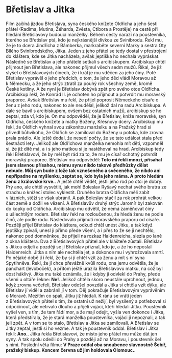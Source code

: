 # Břetislav a Jitka

Film začíná jízdou Břetislava, syna českého knížete Oldřicha a jeho šesti přátel (Radima, Mutina, Žéharda, Zvěsta, Ctibora a Prostěje) na cestě při hledání Břetislavovy budoucí manželky. Během cesty narazí na poustevníka, kterého se Břetislav ptá, kdo je nejkrásnější dívkou ze Svinibrodu. Řekl mu, že je to dcera Jindřicha z Bámberka, markraběte severní Marky a sestra Oty Bílého Svinibrodského, Jitka. Jeden z jeho přátel se tedy dostal v přestrojení do kláštera, kde se Jitka nacházela, avšak jeptiška ho nechala vypráskat. Následně se Břetislav a jeho přátelé setkali s arcibiskupem. Arcibiskup chtěl přijmout jen Břetislava, ale nakonec přijmul všech sedm mužů. Říkal, že již slyšel o Břetislavových činech, že i král je mu vděčen za jeho činy. Poté Břetislav vyprávěl o jeho předcích, o tom, že jeho děd vládl Moravou až k Německu, a že jeho strýc ztratil za pouhý rok všechny země, kromě České kotliny. A že nyní je Břetislav dobývá zpět pro svého otce Oldřicha. Arcibiskup řekl, že Konrád II. je ochoten ho přijmout a potvrdit mu moravský praporec. Avšak Břetislav mu řekl, že přijel poprosit Německého císaře o ženu z jeho rodu, nakonec to ale neudělal, jelikož dal na radu Arcibiskupa. A dále se bavil s arcibiskupem, ovšem bez ostatních mužů, arcibiskup se ho zeptal, zda ví, kdo je. On mu odpověděl, že je Břetislav, kníže moravské, syn Oldřicha, českého knížete a matky Boženy, Křesnovy dcery. Arcibiskup mu řekl, že Oldřich vyhnal svou zákonitou manželku a na Pražský hrad si přivedl bůhvíkoho, že Oldřich se zamiloval do Boženy u potoka, kde zrovna prala prádlo. Ale ještě dodal, že nesedí počty, že se tato událost stala před šestnácti lety. Jelikož ale Oldřichova manželka nemohla mít děti, vzpomněl si, že již dítě má, a i s jeho matkou si je nastěhoval na hrad. Arcibiskup tedy řekl Břetislavovi, že by měl být rád za to, že mu je císař ochotný potvrdit moravský praporec. Břetislav mu odpověděl: **Toto mi řekli mnozí, přísahal jsem slavnou přísahou, mému synu nikdo takové předhůzky dělat nebude. Můj syn bude z lože tak vznešeného a svěceného, že nikdo ani nepřipadne na myšlenku, zeptat se, kdo byla jeho máma. A proto hledám ženu z královské krve.**. A ještě chtěl vědět, jestli jeho rod po otci je dobrý. Prý ano, ale chtěl vysvětlit, jak mohl Boleslav Ryšavý nechat svého bratra ze strachu o knížecí stolec vyklestit. Druhého bratra Oldřicha měli zabít v lázních, stěží se však ubránil. A pak Boleslav stačil za rok prohrát velkou část země a dožil ve vězení. A Břetislavův druhý strýc Jaromír byl zakován do kopky od Oldřicha. Arcibiskup mu odvětil, že nemá zaměňovat činy s ušlechtilým rodem. Břetislav řekl na rozloučenou, že hledá ženu ne podle činů, ale podle rodu. Následovalo přijmutí moravského praporu od císaře. Později přijel Břetislav do kláštera, odkud chtěl unést Jitku, a tak když jeptišky zpívali, unesl jí přímo přede všemi, a i přes to že se jí nechtělo, nakonec pod domněnkou, že přijeli na rozkaz Haidenreicha, slezla po laně z okna kláštera. Dva z Břetislavových přátel ale v klášteře zůstali. Břetislav s Jitkou odjeli a později se jí Břetislav přiznal, kdo je, a že ho neposlal Haidenreich. Jitka s ním ale nechtěla jet, a dokonce mu i vyhrožovala smrtí. Po nějaké době jí i řekl, že by si jí chtěl vzít za ženu a mít s ní syna Spytihněva. Řekl, že jí chce převážně kvůli rodu, ona jemu odvětila, že je panchart (levoboček), a přitom ještě urazila Břetislavovu matku, na což byl dost háklivý. Jitka mu také oznámila, že i kdyby jí odvlekl do Prahy, přede všemi u oltáře řekne: **Ne!**. Jelikož chtěla skoro neustále uprchnout, jednou, když zrovna večeřeli, Břetislav odešel povzdál a Jitka si chtěla vzít dýku, ale Břetislav jí viděl a zabránil jí v tom. Děj pokračuje Břetislavovým vyprávěním o Moravě. Mezitím co spali, Jitku již hledali. K ránu se vrátí jeden z Břetislavových přátel s tím, že ostatní už nežijí, byl vysílený a potřeboval si odpočinout, ale netrvalo dlouho a přijeli vojáci, kteří hledali Jitku. Poustevník vyšel ven, s tím, že tam řádí mor, a že mají odejít, vyšla ven dokonce i Jitka, která předstírala, že je stará manželka poustevníka, vojáci jí nepoznali, a tak jeli zpět. A v tom se to stalo, Břetislav a Jitka se zamilovali. A Břetislav se Jitky zeptal, jestli si ho vezme. A tak je poustevník oddal. Břetislav i Jitka řekli: **Ano.**. Jitka řekla Břetislavovi, že místo jeho přátel mu může dát jen syny. A tak spolu odešli do Prahy a později až na Moravu, i poustevník šel s nimi. Poslední věta filmu: **V Praze oddal oba snoubence slavnostně Šebíř, pražský biskup. Koncem června už jim holdovala Olomouc.**.